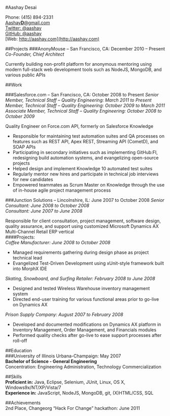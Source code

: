 #Aashay Desai

<span class="contact phone">Phone: (415) 894-2331</span>  
<span class="contact email"><a href="mailto:aashayd@gmail.com">Aashay<strong>D</strong>@gmail.com</a></span>  
<span class="contact twitter">[Twitter: @aashay](http://twitter.com/aashay)</span>  
<span class="contact github">[GitHub: @aashay](http://github.com/aashay)</span>  
<span class="contact web">[Web: http://aashay.com](http://aashay.com)</span>  

##Projects
###AnonyMouse – San Francisco, CA: December 2010 – Present
*Co-Founder, Chief Architect*

Currently building non-profit platform for anonymous mentoring using modern full-stack web development tools such as NodeJS, MongoDB, and various public APIs  

##Work

###Salesforce.com – San Francisco, CA: October 2008 to Present
*Senior Member, Technical Staff – Quality Engineering: March 2011 to Present*  
*Member, Technical Staff – Quality Engineering: October 2009 to March 2011*  
*Associate Member, Technical Staff – Quality Engineering: October 2008 to October 2009*  

Quality Engineer on Force.com API, formerly on Salesforce Knowledge  

* Responsible for maintaining test automation suites and QA processes on features such as REST API, Apex REST, Streaming API (CometD), and SOAP APIs  
* Participating in secondary initiatives such as implementing GitHub:FI, redesigning build automation systems, and evangelizing open-source projects  
* Helped design and implement Knowledge 10 automated test suites  
* Regularly mentor new hires and participate in technical job interviews for new candidates  
* Empowered teammates as Scrum Master on Knowledge through the use of in-house agile project management process  

###Junction Solutions – Lincolnshire, IL: June 2007 to October 2008
*Senior Consultant: June 2008 to October 2008*  
*Consultant: June 2007 to June 2008*  

Responsible for client consultation, project management, software design, quality assurance, and support using customized Microsoft Dynamics AX Multi-Channel Retail ERP vertical  
####Projects:  
*Coffee Manufacturer: June 2008 to October 2008*   

* Managed requirements gathering during design phase as project technical lead   
* Evangelized Test-Driven Development using xUnit-style framework built into MorphX IDE
  
*Skating, Snowboard, and Surfing Retailer: February 2008 to June 2008*  

* Designed and tested Wireless Warehouse inventory management system  
* Directed end-user training for various functional areas prior to go-live on Dynamics AX  

*Prison Supply Company: August 2007 to February 2008*  

* Developed and documented modifications on Dynamics AX platform in Inventory Management, Order Management, and Financials modules   
* Performed quality checks after go-live to ease support processes after roll-off  

##Education  
###University of Illinois Urbana-Champaign:	May 2007  
**Bachelor of Science - General Engineering**  
Concentration: Engineering Administration, Technology Commercialization  

##Skills  
**Proficient in:** Java, Eclipse, Selenium, JUnit, Linux, OS X, Windows9x/NT/XP/Vista/7  
**Experience in:** JavaScript, NodeJS, MongoDB, git, (X)HTML/CSS, SQL  

##Achievements  
2nd Place, Changeorg “Hack For Change” hackathon:   June 2011  

